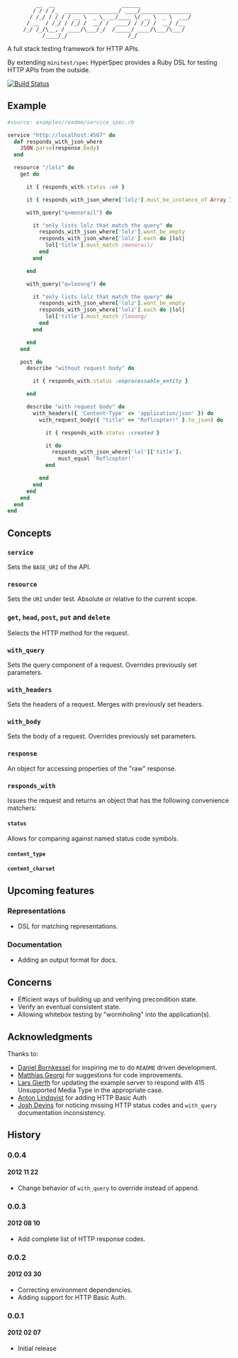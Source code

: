              __  __                     ______
            / / / /_  _________________/ ____/________________
           / /_/ / / / / __ \  _ \_ __/____ \/ __ \  _ \  ___/
          / __  / /_/ / /_/ /  __/ /  ____/ / /_/ /  __/ /__
         /_/ /_/\__, / ____/\___/_/  /_____/ ____/\___/\___/
               /____/_/                   /_/

A full stack testing framework for HTTP APIs.

By extending `minitest/spec` HyperSpec provides a Ruby DSL for testing
HTTP APIs from the outside.

[![Build Status](https://secure.travis-ci.org/hannestyden/hyperspec.png)](http://travis-ci.org/hannestyden/hyperspec)

## Example

```ruby
#source: examples/readme/service_spec.rb

service "http://localhost:4567" do
  def responds_with_json_where
    JSON.parse(response.body)
  end

  resource "/lolz" do
    get do

      it { responds_with.status :ok }

      it { responds_with_json_where['lolz'].must_be_instance_of Array }

      with_query("q=monorail") do

        it "only lists lolz that match the query" do
          responds_with_json_where['lolz'].wont_be_empty
          responds_with_json_where['lolz'].each do |lol|
            lol['title'].must_match /monorail/
          end
        end

      end

      with_query("q=looong") do

        it "only lists lolz that match the query" do
          responds_with_json_where['lolz'].wont_be_empty
          responds_with_json_where['lolz'].each do |lol|
            lol['title'].must_match /looong/
          end
        end

      end
    end

    post do
      describe "without request body" do

        it { responds_with.status :unprocessable_entity }

      end

      describe "with request body" do
        with_headers({ 'Content-Type' => 'application/json' }) do
          with_request_body({ "title" => "Roflcopter!" }.to_json) do

            it { responds_with.status :created }

            it do
              responds_with_json_where['lol']['title'].
                must_equal 'Roflcopter!'
            end

          end
        end
      end
    end
  end
end
```

## Concepts

### `service`

Sets the `BASE_URI` of the API.

### `resource`

Sets the `URI` under test. Absolute or relative to the current scope.

### `get`, `head`, `post`, `put` and `delete`

Selects the HTTP method for the request.

### `with_query`

Sets the query component of a request. Overrides previously set parameters.

### `with_headers`

Sets the headers of a request. Merges with previously set headers.

### `with_body`

Sets the body of a request. Overrides previously set parameters.

### `response`

An object for accessing properties of the "raw" response.

### `responds_with`

Issues the request and returns an object that has the following convenience matchers:

#### `status`

Allows for comparing against named status code symbols.

#### `content_type`

#### `content_charset`

## Upcoming features

### Representations

- DSL for matching representations.

### Documentation

- Adding an output format for docs.

## Concerns

- Efficient ways of building up and verifying precondition state.
- Verify an eventual consistent state.
- Allowing whitebox testing by "wormholing" into the application(s).

## Acknowledgments

Thanks to:

- [Daniel Bornkessel](https://github.com/kesselborn) for inspiring me to do `README` driven development.
- [Matthias Georgi](https://github.com/georgi) for suggestions for code improvements.
- [Lars Gierth](https://github.com/lgierth) for updating the example server to respond with 415 Unsupported Media Type in the appropriate case.
- [Anton Lindqvist](https://github.com/mptre) for adding HTTP Basic Auth
- [Josh Devins](https://github.com/joshdevins) for noticing missing HTTP status codes and `with_query` documentation inconsistency.

## History

### 0.0.4

#### 2012 11 22

- Change behavior of `with_query` to override instead of append.

### 0.0.3

#### 2012 08 10

- Add complete list of HTTP response codes.

### 0.0.2

#### 2012 03 30

- Correcting environment dependencies.
- Adding support for HTTP Basic Auth.

### 0.0.1

#### 2012 02 07

- Initial release
